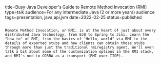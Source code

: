 title=Busy Java Developer's Guide to Remote Method Invocation (RMI)
type=talk
audience=For any intermediate Java (2 or more years) audience
tags=presentation, java,api,jvm
date=2022-02-25
status=published
~~~~~~

Remote Method Invocation, or RMI, is at the heart of just about every distributed Java technology, from EJB to Spring to Jini. Learn the "how-to" of RMI, from the basics of "Hello, world" via RMI to the details of exported stubs and how clients can obtain those stubs through more than just the traditional rmiregistry agent. We'll even talk a bit about some of the customization options in the RMI stack, and RMI's nod to CORBA as a transport (RMI-over-IIOP).
    
